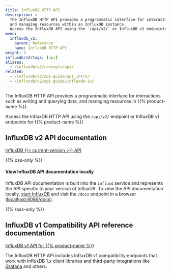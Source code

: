 ```yaml
---
title: InfluxDB HTTP API
description: >
  The InfluxDB HTTP API provides a programmatic interface for interactions with InfluxDB, such as writing and querying data,
  and managing resources within an InfluxDB instance.
  Access the InfluxDB API using the `/api/v2/` or InfluxDB v1 endpoints.
menu:
  influxdb_v2:
    parent: Reference
    name: InfluxDB HTTP API
weight: 3
influxdb/v2/tags: [api]
aliases:
  - /influxdb/v2/concepts/api/
related:
  - /influxdb/v2/api-guide/api_intro/
  - /influxdb/v2/api-guide/influxdb-1x/
---
```


The InfluxDB HTTP API provides a programmatic interface for interactions such as writing and querying data, and managing resources in {{% product-name %}}.

Access the InfluxDB HTTP API using the `/api/v2/` endpoint or InfluxDB v1 endpoints
for {{% product-name %}}

## InfluxDB v2 API documentation

<a class="btn" href="/influxdb/v2/api/">InfluxDB {{< current-version >}} API</a>

{{% oss-only %}}

#### View InfluxDB API documentation locally

InfluxDB API documentation is built into the `influxd` service and represents
the API specific to your version of InfluxDB.
To view the API documentation locally, [start InfluxDB](/influxdb/v2/get-started/#start-influxdb)
and visit the `/docs` endpoint in a browser ([localhost:8086/docs](http://localhost:8086/docs)).

{{% /oss-only %}}

## InfluxDB v1 Compatibility API reference documentation

<a class="btn" href="/influxdb/v2/api/v1-compatibility/">InfluxDB v1 API for {{% product-name %}}</a>

The InfluxDB HTTP API includes InfluxDB v1 compatibility endpoints
that work with InfluxDB 1.x client libraries and third-party integrations like
[Grafana](https://grafana.com) and others.
